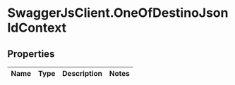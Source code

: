 # SwaggerJsClient.OneOfDestinoJsonldContext

## Properties

| Name | Type | Description | Notes |
| ---- | ---- | ----------- | ----- |
